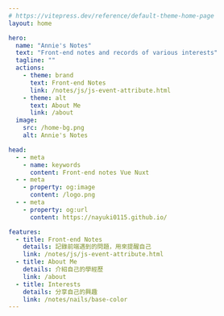 ```yaml
---
# https://vitepress.dev/reference/default-theme-home-page
layout: home

hero:
  name: "Annie's Notes"
  text: "Front-end notes and records of various interests"
  tagline: ""
  actions:
    - theme: brand
      text: Front-end Notes
      link: /notes/js/js-event-attribute.html
    - theme: alt
      text: About Me
      link: /about
  image:
    src: /home-bg.png
    alt: Annie's Notes

head:
  - - meta
    - name: keywords
      content: Front-end notes Vue Nuxt
  - - meta
    - property: og:image
      content: /logo.png
  - - meta
    - property: og:url
      content: https://nayuki0115.github.io/

features:
  - title: Front-end Notes
    details: 記錄前端遇到的問題，用來提醒自己
    link: /notes/js/js-event-attribute.html
  - title: About Me
    details: 介紹自己的學經歷
    link: /about
  - title: Interests
    details: 分享自己的興趣
    link: /notes/nails/base-color
---
```


